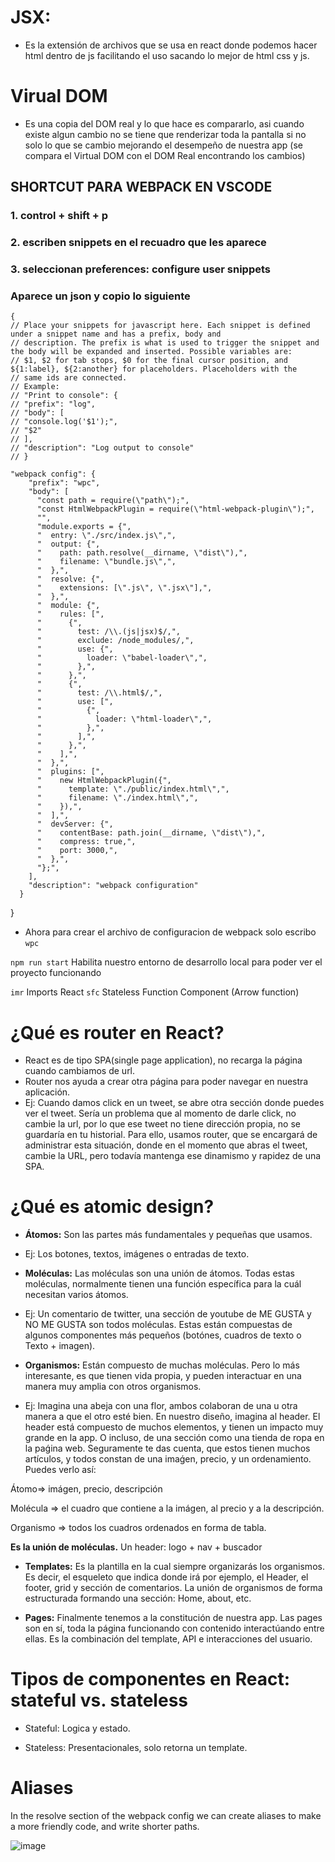 # JSX:

- Es la extensión de archivos que se usa en react donde podemos hacer html dentro de js facilitando el uso sacando lo mejor de html css y js.

# Virual DOM

- Es una copia del DOM real y lo que hace es compararlo, asi cuando existe algun cambio no se tiene que renderizar toda la pantalla si no solo lo que se cambio mejorando el desempeño de nuestra app (se compara el Virtual DOM con el DOM Real encontrando los cambios)

## SHORTCUT PARA WEBPACK EN VSCODE

### 1. control + shift + p

### 2. escriben snippets en el recuadro que les aparece

### 3. seleccionan preferences: configure user snippets

### Aparece un json y copio lo siguiente

```
{
// Place your snippets for javascript here. Each snippet is defined under a snippet name and has a prefix, body and
// description. The prefix is what is used to trigger the snippet and the body will be expanded and inserted. Possible variables are:
// $1, $2 for tab stops, $0 for the final cursor position, and ${1:label}, ${2:another} for placeholders. Placeholders with the
// same ids are connected.
// Example:
// "Print to console": {
// "prefix": "log",
// "body": [
// "console.log('$1');",
// "$2"
// ],
// "description": "Log output to console"
// }
```

    "webpack config": {
    	"prefix": "wpc",
    	"body": [
    	  "const path = require(\"path\");",
    	  "const HtmlWebpackPlugin = require(\"html-webpack-plugin\");",
    	  "",
    	  "module.exports = {",
    	  "  entry: \"./src/index.js\",",
    	  "  output: {",
    	  "    path: path.resolve(__dirname, \"dist\"),",
    	  "    filename: \"bundle.js\",",
    	  "  },",
    	  "  resolve: {",
    	  "    extensions: [\".js\", \".jsx\"],",
    	  "  },",
    	  "  module: {",
    	  "    rules: [",
    	  "      {",
    	  "        test: /\\.(js|jsx)$/,",
    	  "        exclude: /node_modules/,",
    	  "        use: {",
    	  "          loader: \"babel-loader\",",
    	  "        },",
    	  "      },",
    	  "      {",
    	  "        test: /\\.html$/,",
    	  "        use: [",
    	  "          {",
    	  "            loader: \"html-loader\",",
    	  "          },",
    	  "        ],",
    	  "      },",
    	  "    ],",
    	  "  },",
    	  "  plugins: [",
    	  "    new HtmlWebpackPlugin({",
    	  "      template: \"./public/index.html\",",
    	  "      filename: \"./index.html\",",
    	  "    }),",
    	  "  ],",
    	  "  devServer: {",
    	  "    contentBase: path.join(__dirname, \"dist\"),",
    	  "    compress: true,",
    	  "    port: 3000,",
    	  "  },",
    	  "};",
    	],
    	"description": "webpack configuration"
      }

}

- Ahora para crear el archivo de configuracion de webpack solo escribo `wpc`

`npm run start` Habilita nuestro entorno de desarrollo local para poder ver el proyecto funcionando

`imr` Imports React
`sfc` Stateless Function Component (Arrow function)

# ¿Qué es router en React?

- React es de tipo SPA(single page application), no recarga la página cuando cambiamos de url.
- Router nos ayuda a crear otra página para poder navegar en nuestra aplicación.
- Ej: Cuando damos click en un tweet, se abre otra sección donde puedes ver el tweet. Sería un problema que al momento de darle click, no cambie la url, por lo que ese tweet no tiene dirección propia, no se guardaría en tu historial. Para ello, usamos router, que se encargará de administrar esta situación, donde en el momento que abras el tweet, cambie la URL, pero todavía mantenga ese dinamismo y rapidez de una SPA.

# ¿Qué es atomic design?

- **Átomos:** Son las partes más fundamentales y pequeñas que usamos.
- Ej: Los botones, textos, imágenes o entradas de texto.

- **Moléculas:** Las moléculas son una unión de átomos. Todas estas moléculas, normalmente tienen una función específica para la cuál necesitan varios átomos.
- Ej: Un comentario de twitter, una sección de youtube de ME GUSTA y NO ME GUSTA son todos moléculas. Estas están compuestas de algunos componentes más pequeños (botónes, cuadros de texto o Texto + imagen).

- **Organismos:** Están compuesto de muchas moléculas. Pero lo más interesante, es que tienen vida propia, y pueden interactuar en una manera muy amplia con otros organismos.
- Ej: Imagina una abeja con una flor, ambos colaboran de una u otra manera a que el otro esté bien. En nuestro diseño, imagina al header. El header está compuesto de muchos elementos, y tienen un impacto muy grande en la app. O incluso, de una sección como una tienda de ropa en la paǵina web. Seguramente te das cuenta, que estos tienen muchos artículos, y todos constan de una imaǵen, precio, y un ordenamiento. Puedes verlo así:

Átomo⇒ imágen, precio, descripción

Molécula ⇒ el cuadro que contiene a la imágen, al precio y a la descripción.

Organismo ⇒ todos los cuadros ordenados en forma de tabla.

**Es la unión de moléculas.**
Un header: logo + nav + buscador

- **Templates:** Es la plantilla en la cual siempre organizarás los organismos. Es decir, el esqueleto que indica donde irá por ejemplo, el Header, el footer, grid y sección de comentarios. La unión de organismos de forma estructurada formando una sección: Home, about, etc.

- **Pages:** Finalmente tenemos a la constitución de nuestra app. Las pages son en sí, toda la página funcionando con contenido interactúando entre ellas. Es la combinación del template, API e interacciones del usuario.

# Tipos de componentes en React: stateful vs. stateless

- Stateful: Logica y estado.

- Stateless: Presentacionales, solo retorna un template.

# Aliases

In the resolve section of the webpack config we can create aliases to make a more friendly code, and write shorter paths.

![image](https://user-images.githubusercontent.com/77861219/167038335-28b2865e-18cc-48a5-bcdd-55121d33cb16.png)
